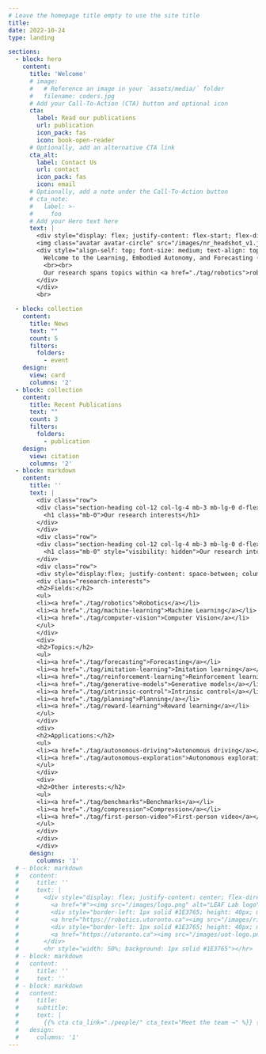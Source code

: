 ```yaml
---
# Leave the homepage title empty to use the site title
title:
date: 2022-10-24
type: landing

sections:
  - block: hero
    content:
      title: 'Welcome'
      # image:
      #   # Reference an image in your `assets/media/` folder
      #   filename: coders.jpg
      # Add your Call-To-Action (CTA) button and optional icon
      cta:
        label: Read our publications
        url: publication
        icon_pack: fas
        icon: book-open-reader
      # Optionally, add an alternative CTA link
      cta_alt:
        label: Contact Us
        url: contact
        icon_pack: fas
        icon: email
      # Optionally, add a note under the Call-To-Action button
      # cta_note:
      #   label: >-
      #     foo       
      # Add your Hero text here
      text: |
        <div style="display: flex; justify-content: flex-start; flex-direction: row; align-items: start; flex-wrap: wrap; width: 100%">
        <img class="avatar avatar-circle" src="/images/nr_headshot_v1.jpg" alt="Nicholas Rhinehart" href="author/nicholas-rhinehart/" style="width: 250px; height: 100%; margin: 0;">
        <div style="align-self: top; font-size: medium; text-align: top; padding-left: 20px; min-width: 250px; max-width: 500px">
          Welcome to the Learning, Embodied Autonomy, and Forecasting (LEAF) lab, part of the <a href="https://utoronto.ca" target="_blank">University of Toronto</a>, <a href="https://utias.utoronto.ca" target="_blank">UTIAS</a>, and the <a href="https://robotics.utoronto.ca" target="_blank">Robotics Institute</a>. We aim to develop broadly useful autonomous systems that operate in complex, dynamic environments by advancing the algorithmic foundations of robot learning.
          <br><br>         
          Our research spans topics within <a href="./tag/robotics">robotics</a>, <a href="./tag/machine-learning">machine learning</a>, and <a href="./tag/computer-vision">computer vision</a>, and includes <a href="./tag/forecasting">forecasting</a>, <a href="./tag/imitation-learning">imitation learning</a>, <a href="./tag/reinforcement-learning">reinforcement learning</a>, <a href="./tag/reward-learning">reward learning</a>, and <a href="./tag/planning">planning</a>. The LEAF lab is led by <a href="author/nicholas-rhinehart/">Prof. Nick Rhinehart</a>.
        </div>
        </div>
        <br>

  - block: collection
    content:
      title: News
      text: ""
      count: 5
      filters:
        folders:
          - event
    design:
      view: card
      columns: '2'
  - block: collection
    content:
      title: Recent Publications
      text: ""
      count: 3
      filters:
        folders:
          - publication
    design:
      view: citation
      columns: '2'
  - block: markdown
    content:
      title: ''
      text: |
        <div class="row">
        <div class="section-heading col-12 col-lg-4 mb-3 mb-lg-0 d-flex flex-column align-items-center align-items-lg-start">
          <h1 class="mb-0">Our research interests</h1>
        </div>
        </div>
        <div class="row">
        <div class="section-heading col-12 col-lg-4 mb-3 mb-lg-0 d-flex flex-column align-items-center align-items-lg-start">
          <h1 class="mb-0" style="visibility: hidden">Our research interests</h1>
        </div>
        <div class="row">
        <div style="display:flex; justify-content: space-between; column-gap: 3vw; row-gap: 1vw; font-size: medium; text-align:left">
        <div class="research-interests">
        <h2>Fields:</h2>
        <ul>
        <li><a href="./tag/robotics">Robotics</a></li>
        <li><a href="./tag/machine-learning">Machine Learning</a></li>
        <li><a href="./tag/computer-vision">Computer Vision</a></li>
        </ul>
        </div>
        <div>
        <h2>Topics:</h2>
        <ul>
        <li><a href="./tag/forecasting">Forecasting</a></li>
        <li><a href="./tag/imitation-learning">Imitation learning</a></li>
        <li><a href="./tag/reinforcement-learning">Reinforcement learning</a></li>
        <li><a href="./tag/generative-models">Generative models</a></li>
        <li><a href="./tag/intrinsic-control">Intrinsic control</a></li>
        <li><a href="./tag/planning">Planning</a></li>
        <li><a href="./tag/reward-learning">Reward learning</a></li>
        </ul>
        </div>
        <div>
        <h2>Applications:</h2>
        <ul>
        <li><a href="./tag/autonomous-driving">Autonomous driving</a></li>
        <li><a href="./tag/autonomous-exploration">Autonomous exploration</a></li>
        </ul>
        </div>
        <div>
        <h2>Other interests:</h2>
        <ul>
        <li><a href="./tag/benchmarks">Benchmarks</a></li>
        <li><a href="./tag/compression">Compression</a></li>
        <li><a href="./tag/first-person-video">First-person video</a></li>
        </ul>
        </div>	
        </div>
        </div>
      design:
        columns: '1'
  # - block: markdown
  #   content:
  #     title: ''
  #     text: |
  #       <div style="display: flex; justify-content: center; flex-direction: row; flex-wrap: nowrap; column-gap: 1vw">
  #         <a href="#"><img src="/images/logo.png" alt="LEAF Lab logo" style="height: 80px"></a>
  #         <div style="border-left: 1px solid #1E3765; height: 40px; margin-top: 20px; margin-bottom: 20px"></div>
  #         <a href="https://robotics.utoronto.ca"><img src="/images/ri-logo.png" style="height: 80px" alt="U of T Robotics Institute Logo"></a>
  #         <div style="border-left: 1px solid #1E3765; height: 40px; margin-top: 20px; margin-bottom: 20px"></div>
  #         <a href="https://utoronto.ca"><img src="/images/uot-logo.png" style="height: 80px" alt="U of T Logo"></a>
  #       </div>
  #       <hr style="width: 50%; background: 1px solid #1E3765"></hr>
  # - block: markdown
  #   content:
  #     title: ''
  #     text: ''
  # - block: markdown
  #   content:
  #     title:
  #     subtitle:
  #     text: |
  #       {{% cta cta_link="./people/" cta_text="Meet the team →" %}} {{% cta cta_link="./publications/" cta_text="Read our publications" %}}
  #   design:
  #     columns: '1'
---
```

